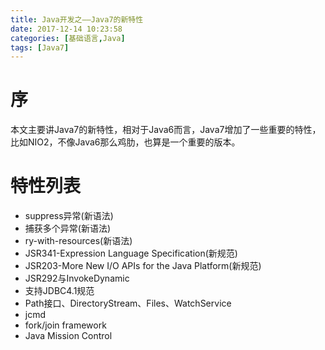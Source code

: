 ```yaml
---
title: Java开发之——Java7的新特性
date: 2017-12-14 10:23:58
categories: [基础语言,Java]
tags: [Java7]
---
```

# 序
本文主要讲Java7的新特性，相对于Java6而言，Java7增加了一些重要的特性，比如NIO2，不像Java6那么鸡肋，也算是一个重要的版本。  
# 特性列表
- suppress异常(新语法)
- 捕获多个异常(新语法)
- ry-with-resources(新语法)
- JSR341-Expression Language Specification(新规范)
- JSR203-More New I/O APIs for the Java Platform(新规范)
- JSR292与InvokeDynamic
- 支持JDBC4.1规范
- Path接口、DirectoryStream、Files、WatchService
- jcmd
- fork/join framework
- Java Mission Control
<!--more-->
